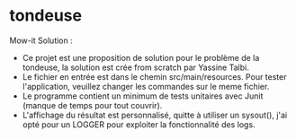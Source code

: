 # tondeuse
Mow-it Solution :
- Ce projet est une proposition de solution pour le problème de la tondeuse, la solution est crée from scratch par Yassine Talbi.
- Le fichier en entrée est dans le chemin src/main/resources. Pour tester l'application, veuillez changer les commandes sur le meme fichier.
- Le programme contient un minimum de tests unitaires avec Junit (manque de temps pour tout couvrir).
- L'affichage du résultat est personnalisé, quitte à utiliser un sysout(), j'ai opté pour un LOGGER pour exploiter la fonctionnalité des logs.

